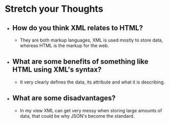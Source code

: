 # Stretch your Thoughts

- ## How do you think XML relates to HTML?
  - They are both markup languages, XML is used mostly to store data, whereas HTML is the markup for the web.
- ## What are some benefits of something like HTML using XML's syntax?
  - It very clearly defines the data, its attribute and what it is describing.
- ## What are some disadvantages?
  - In my view XML can get very messy when storing large amounts of data, that could be why JSON's become the standard.

